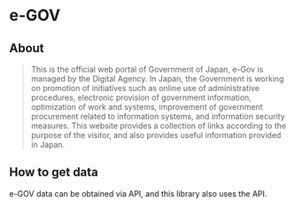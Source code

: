 # e-GOV

## About

> This is the official web portal of Government of Japan, e-Gov is managed by the Digital Agency. In Japan, the Government is working on promotion of initiatives such as online use of administrative procedures, electronic provision of government information, optimization of work and systems, improvement of government procurement related to information systems, and information security measures. This website provides a collection of links according to the purpose of the visitor, and also provides useful information provided in Japan.

## How to get data
e-GOV data can be obtained via API, and this library also uses the API.
